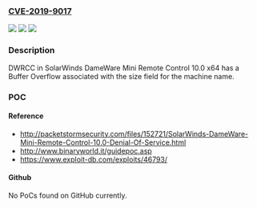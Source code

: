 ### [CVE-2019-9017](https://cve.mitre.org/cgi-bin/cvename.cgi?name=CVE-2019-9017)
![](https://img.shields.io/static/v1?label=Product&message=n%2Fa&color=blue)
![](https://img.shields.io/static/v1?label=Version&message=n%2Fa&color=blue)
![](https://img.shields.io/static/v1?label=Vulnerability&message=n%2Fa&color=brighgreen)

### Description

DWRCC in SolarWinds DameWare Mini Remote Control 10.0 x64 has a Buffer Overflow associated with the size field for the machine name.

### POC

#### Reference
- http://packetstormsecurity.com/files/152721/SolarWinds-DameWare-Mini-Remote-Control-10.0-Denial-Of-Service.html
- http://www.binaryworld.it/guidepoc.asp
- https://www.exploit-db.com/exploits/46793/

#### Github
No PoCs found on GitHub currently.

